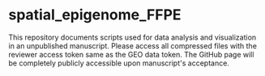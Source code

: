 # spatial_epigenome_FFPE
This repository documents scripts used for data analysis and visualization in an unpublished manuscript. Please access all compressed files with the reviewer access token same as the GEO data token. The GitHub page will be completely publicly accessible upon manuscript's acceptance.
